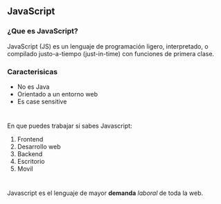 ## JavaScript
### ¿Que es JavaScript?
JavaScript (JS) es un lenguaje de programación ligero, interpretado, o compilado justo-a-tiempo (just-in-time) con funciones de primera clase.

### Caracterisicas
- No es Java
- Orientado a un entorno web
- Es case sensitive
#
En que puedes trabajar si sabes Javascript:
1. Frontend
2. Desarrollo web
3. Backend
4. Escritorio
5. Movil
#
Javascript es el lenguaje de mayor **demanda**  *laboral* de toda la web.